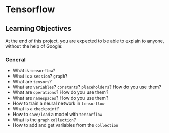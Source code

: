 # Tensorflow

## Learning Objectives
At the end of this project, you are expected to be able to explain to anyone, without the help of Google:

### General
- What is `tensorflow`?
- What is a `session`? `graph`?
- What are `tensors`?
- What are `variables`? `constants`? `placeholders`? How do you use them?
- What are `operations`? How do you use them?
- What are `namespaces`? How do you use them?
- How to train a neural network in `tensorflow`
- What is a `checkpoint`?
- How to `save/load` a model with `tensorflow`
- What is the `graph` `collection`?
- How to add and get variables from the `collection`